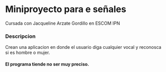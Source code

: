 # Miniproyecto para e señales 

Cursada con Jacqueline Arzate Gordillo en  ESCOM IPN

### Descripcion

Crean una aplicacion en donde el usuario diga cualquier vocal y reconosca si es hombre o mujer.

#### El programa tiende no ser muy preciso.
